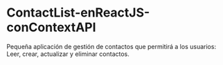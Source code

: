 # ContactList-enReactJS-conContextAPI
Pequeña aplicación de gestión de contactos que permitirá a los usuarios: Leer, crear, actualizar y eliminar contactos.
